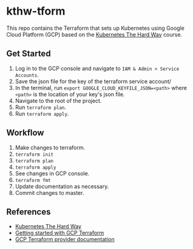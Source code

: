 # kthw-tform
This repo contains the Terraform that sets up Kubernetes using Google Cloud Platform (GCP) based on the [Kubernetes The Hard Way](https://github.com/kelseyhightower/kubernetes-the-hard-way/blob/master/) course.

## Get Started

1. Log in to the GCP console and navigate to `IAM & Admin > Service Accounts`.
1. Save the json file for the key of the terraform service account/
1. In the terminal, run `export GOOGLE_CLOUD_KEYFILE_JSON=<path>` where `<path>` is the location of your key's json file.
1. Navigate to the root of the project.
1. Run `terraform plan`.
1. Run `terraform apply`.

## Workflow

1. Make changes to terraform.
1. `terraform init`
1. `terraform plan`
1. `terraform apply`
1. See changes in GCP console.
1. `terraform fmt`
1. Update documentation as necessary.
1. Commit changes to master.

## References

- [Kubernetes The Hard Way](https://github.com/kelseyhightower/kubernetes-the-hard-way/blob/master/)
- [Getting started with GCP Terraform](https://www.terraform.io/docs/providers/google/guides/getting_started.html)
- [GCP Terraform provider documentation](https://www.terraform.io/docs/providers/google/index.html)
